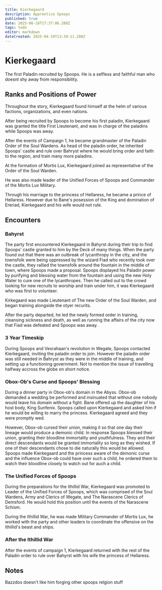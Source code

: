 ```yaml
---
title: Kierkegaard
description: Apprentice Spoops 
published: true
date: 2025-06-16T17:37:06.288Z
tags: todo
editor: markdown
dateCreated: 2025-04-19T13:39:11.288Z
---
```


# Kierkegaard
The first Paladin recruited by Spoops. He is a selfless and faithful man who doesnt shy away from responsibility. 


## Ranks and Positions of Power
Throughout the story, Kierkegaard found himself at the helm of various factions, organizations, and even nations. 

After being recruited by Spoops to become his first paladin, Kierkegaard was granted the title First Lieutenant, and was in charge of the paladins while Spoops was away.

After the events of Campaign 1, he became grandmaster of the Paladin Order of the Soul Wardens. As head of the paladin order, he inherited Spoops' castle and rule over Bahryst where he would bring order and faith to the region, and train many more paladins.

At the formation of Mortis Lux, Kierkegaard joined as representative of the Order of the Soul Warden. 

He was also made leader of the Unified Forces of Spoops and Commander of the Mortis Lux Military.

Through his marriage to the princess of Hellaress, he became a prince of Hellaress. However due to Bane's posession of the King and domination of Ereriad, Kierkegaard and his wife would not rule.



## Encounters

### Bahyrst
The party first encountered Kierkegaard in Bahyrst during their trip to find Spoops' castle granted to him by the Deck of many things. 
When the party found out that there was an outbreak of lycanthropy in the city, and the townsfolk were being oppressed by the wizard Fiad who recently took over the castle, they rallied the townsfolk around the fountain in the middle of town, where Spoops made a proposal. Spoops displayed his Paladin power by purifying and blessing water from the fountain and using the new Holy Water to cure one of the lycanthropes. Then he called out to the crowd looking for new recruits to worship and train under him, it was Kierkegaard who was first to volunteer.

Kirkegaard was made Lieutenant of The new Order of the Soul Warden, and began training alongside the otyer recurits.

After the party departed, he led the newly formed order in training, cleansing sickness and death, as well as running the affairs of the city now that Fiad was defeated and Spoops was away. 

### 3 Year Timeskip
During Spoops and Vesrahaan's revolution in Wegate, Spoops contacted Kierkegaard, inviting the paladin order to join. However the paladin order was still needed in Bahryst as they were in the middle of training, and setting up a functioning government. Not to mention the issue of travelling halfway accross the globe on short notice.

### Obox-Ob's Curse and Spoops' Blessing
During a dinner party in Obox-ob's domain in the Abyss. Obox-ob demanded a wedding be performed and insinuated that without one nobody would leave his domain without a fight. Bane offered up the daughter of his host body, King Sunfenix. Spoops called upon Kierkegaard and asked him if he would be willing to marry the princess. Kierkegaard agreed and they were promptly wed. 

However, Obox-ob cursed their union, making it so that one day their lineage would produce a demonic child. In response Spoops blessed their union, granting their bloodline immortality and youthfulness. They and their direct descendants would be granted immortality so long as they wished. If one of their descendants chose to die naturally this would be allowed. Spoops made Kierkegaard and the princess aware of the demonic curse and the influence Obox-ob could have over such a child, he ordered them to watch their bloodline closely to watch out for auch a child.

### The Unified Forces of Spoops
During the preparations for the Ithillid War, Kierkegaard was promoted to Leader of the Unified Forces of Spoops, which was comprised of the Soul Wardens, Army and Clerics of Wegate, and The Narascene Clerics of Demsford. He would hold this position until the events of the Narascene Schism. 

During the Ithillid War, he was made Military Commander of Mortis Lux, he worked with the party and other leaders to coordinate the offensive on the Ithillid's beast and ships.

### After the Ithillid War

After the events of campaign 1, Kierkegaard returned with the rest of the Paladin order to rule over Bahyrst with his wife the princess of Hellaress. 




## Notes
Bazzdos doesn't like him forging
other spoops relgion stuff
